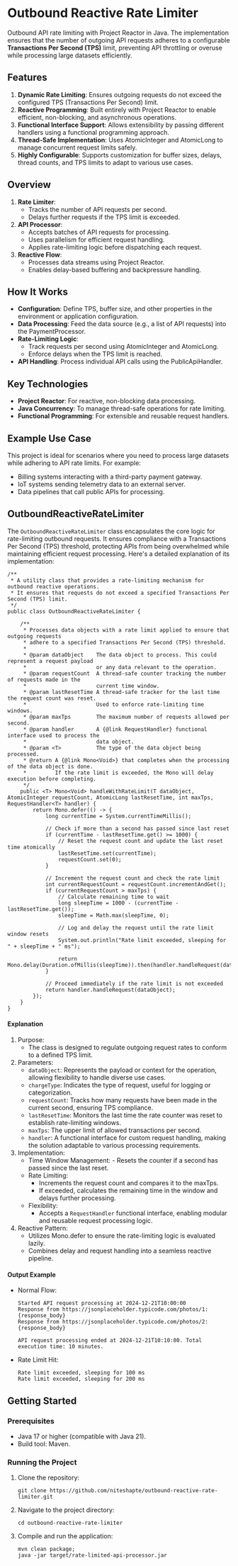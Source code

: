 # Outbound Reactive Rate Limiter
Outbound API rate limiting with Project Reactor in Java. The implementation ensures that the number of outgoing API requests adheres to a configurable **Transactions Per Second (TPS)** limit, preventing API throttling or overuse while processing large datasets efficiently.

## Features
1. **Dynamic Rate Limiting**: Ensures outgoing requests do not exceed the configured TPS (Transactions Per Second) limit.
2. **Reactive Programming**: Built entirely with Project Reactor to enable efficient, non-blocking, and asynchronous operations.
3. **Functional Interface Support**: Allows extensibility by passing different handlers using a functional programming approach.
4. **Thread-Safe Implementation**: Uses AtomicInteger and AtomicLong to manage concurrent request limits safely.
5. **Highly Configurable**: Supports customization for buffer sizes, delays, thread counts, and TPS limits to adapt to various use cases.

## Overview
1. **Rate Limiter**:
    - Tracks the number of API requests per second.
    - Delays further requests if the TPS limit is exceeded.
2. **API Processor**:
    - Accepts batches of API requests for processing.
    - Uses parallelism for efficient request handling.
    - Applies rate-limiting logic before dispatching each request.
3. **Reactive Flow**:
    - Processes data streams using Project Reactor.
    - Enables delay-based buffering and backpressure handling.

## How It Works
* **Configuration**: Define TPS, buffer size, and other properties in the environment or application configuration.
* **Data Processing**: Feed the data source (e.g., a list of API requests) into the PaymentProcessor.
* **Rate-Limiting Logic**:
    - Track requests per second using AtomicInteger and AtomicLong.
    - Enforce delays when the TPS limit is reached.
* **API Handling**: Process individual API calls using the PublicApiHandler.

## Key Technologies
* **Project Reactor**: For reactive, non-blocking data processing.
* **Java Concurrency**: To manage thread-safe operations for rate limiting.
* **Functional Programming**: For extensible and reusable request handlers.

## Example Use Case
This project is ideal for scenarios where you need to process large datasets while adhering to API rate limits. For example:
  - Billing systems interacting with a third-party payment gateway.
  - IoT systems sending telemetry data to an external server.
  - Data pipelines that call public APIs for processing.

## OutboundReactiveRateLimiter
The ```OutboundReactiveRateLimiter``` class encapsulates the core logic for rate-limiting outbound requests. It ensures compliance with a Transactions Per Second (TPS) threshold, protecting APIs from being overwhelmed while maintaining efficient request processing. Here's a detailed explanation of its implementation:
```
/**
 * A utility class that provides a rate-limiting mechanism for outbound reactive operations.
 * It ensures that requests do not exceed a specified Transactions Per Second (TPS) limit.
 */
public class OutboundReactiveRateLimiter {

    /**
     * Processes data objects with a rate limit applied to ensure that outgoing requests
     * adhere to a specified Transactions Per Second (TPS) threshold.
     *
     * @param dataObject    The data object to process. This could represent a request payload
     *                      or any data relevant to the operation.
     * @param requestCount  A thread-safe counter tracking the number of requests made in the
     *                      current time window.
     * @param lastResetTime A thread-safe tracker for the last time the request count was reset.
     *                      Used to enforce rate-limiting time windows.
     * @param maxTps        The maximum number of requests allowed per second.
     * @param handler       A {@link RequestHandler} functional interface used to process the
     *                      data object.
     * @param <T>           The type of the data object being processed.
     * @return A {@link Mono<Void>} that completes when the processing of the data object is done.
     *         If the rate limit is exceeded, the Mono will delay execution before completing.
     */
    public <T> Mono<Void> handleWithRateLimit(T dataObject, AtomicInteger requestCount, AtomicLong lastResetTime, int maxTps, RequestHandler<T> handler) {
        return Mono.defer(() -> {
            long currentTime = System.currentTimeMillis();

            // Check if more than a second has passed since last reset
            if (currentTime - lastResetTime.get() >= 1000) {
                // Reset the request count and update the last reset time atomically
                lastResetTime.set(currentTime);
                requestCount.set(0);
            }

            // Increment the request count and check the rate limit
            int currentRequestCount = requestCount.incrementAndGet();
            if (currentRequestCount > maxTps) {
                // Calculate remaining time to wait
                long sleepTime = 1000 - (currentTime - lastResetTime.get());
                sleepTime = Math.max(sleepTime, 0);

                // Log and delay the request until the rate limit window resets
                System.out.println("Rate limit exceeded, sleeping for " + sleepTime + " ms");

                return Mono.delay(Duration.ofMillis(sleepTime)).then(handler.handleRequest(dataObject));
            }

            // Proceed immediately if the rate limit is not exceeded
            return handler.handleRequest(dataObject);
        });
    }
}

```
#### Explanation
1. Purpose:
    - The class is designed to regulate outgoing request rates to conform to a defined TPS limit.
2. Parameters:
    - ```dataObject```: Represents the payload or context for the operation, allowing flexibility to handle diverse use cases.
    - ```chargeType```: Indicates the type of request, useful for logging or categorization.
    - ```requestCount```: Tracks how many requests have been made in the current second, ensuring TPS compliance.
    - ```lastResetTime```: Monitors the last time the rate counter was reset to establish rate-limiting windows.
    - ```maxTps```: The upper limit of allowed transactions per second.
    - ```handler```: A functional interface for custom request handling, making the solution adaptable to various processing requirements.
3. Implementation:
    - Time Window Management:
          - Resets the counter if a second has passed since the last reset.
    - Rate Limiting:
        - Increments the request count and compares it to the maxTps.
        - If exceeded, calculates the remaining time in the window and delays further processing.
    - Flexibility:
        - Accepts a ```RequestHandler``` functional interface, enabling modular and reusable request processing logic.
4. Reactive Pattern:
    - Utilizes Mono.defer to ensure the rate-limiting logic is evaluated lazily.
    - Combines delay and request handling into a seamless reactive pipeline.

#### Output Example
- Normal Flow:
  ```
  Started API request processing at 2024-12-21T10:00:00
  Response from https://jsonplaceholder.typicode.com/photos/1: {response_body}
  Response from https://jsonplaceholder.typicode.com/photos/2: {response_body}

  API request processing ended at 2024-12-21T10:10:00. Total execution time: 10 minutes.
  ```
- Rate Limit Hit:
  ```
  Rate limit exceeded, sleeping for 100 ms
  Rate limit exceeded, sleeping for 200 ms
  ```

## Getting Started
### Prerequisites
  - Java 17 or higher (compatible with Java 21).
  - Build tool: Maven.

### Running the Project
1. Clone the repository:
   ```
   git clone https://github.com/niteshapte/outbound-reactive-rate-limiter.git
   ```
2. Navigate to the project directory:
   ```
   cd outbound-reactive-rate-limiter
   ```
3. Compile and run the application:
   ```
   mvn clean package;
   java -jar target/rate-limited-api-processor.jar
   ```

